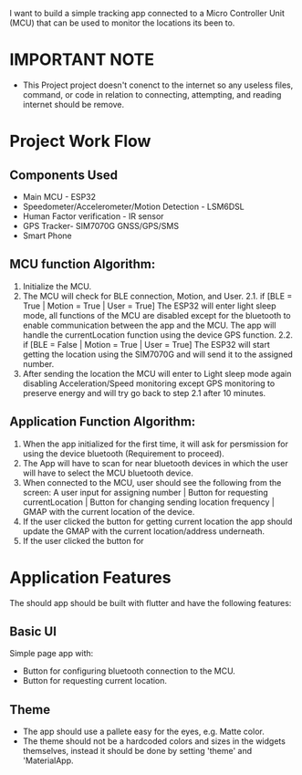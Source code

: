 I want to build a simple tracking app connected to a Micro Controller Unit (MCU) that can be used to monitor the locations its been to.

# IMPORTANT NOTE
 - This Project project doesn't conenct to the internet so any useless files, command, or code in relation to connecting, attempting, and reading internet should be remove.

# Project Work Flow

## Components Used
 - Main MCU - ESP32
 - Speedometer/Accelerometer/Motion Detection - LSM6DSL
 - Human Factor verification - IR sensor
 - GPS Tracker- SIM7070G GNSS/GPS/SMS 
 - Smart Phone

## MCU function Algorithm:
1. Initialize the MCU.
2. The MCU will check for BLE connection, Motion, and User.
2.1. if [BLE = True | Motion = True | User = True] The ESP32 will enter light sleep mode, all functions of the MCU are disabled except for the bluetooth to enable communication between the app and the MCU. The app will handle the currentLocation function using the device GPS function.
2.2. if [BLE = False | Motion = True | User = True] The ESP32 will start getting the location using the SIM7070G and will send it to the assigned number.
3. After sending the location the MCU will enter to Light sleep mode again disabling Acceleration/Speed monitoring except GPS monitoring to preserve energy and will try go back to step 2.1 after 10 minutes.

## Application Function Algorithm:
1. When the app initialized for the first time, it will ask for persmission for using the device bluetooth (Requirement to proceed). 
2. The App will have to scan for near bluetooth devices in which the user will have to select the MCU bluetooth device.
3. When connected to the MCU, user should see the following from the screen: A user input for assigning number | Button for requesting currentLocation | Button for changing sending location frequency | GMAP with the current location of the device.
4. If the user clicked the button for getting current location the app should update the GMAP with the current location/address underneath. 
5. If the user clicked the button for 

# Application Features

The should app should be built with flutter and have the following features:

## Basic UI

Simple page app with:
 - Button for configuring bluetooth connection to the MCU.
 - Button for requesting current location.

## Theme

 - The app should use a pallete easy for the eyes, e.g. Matte color. 
 - The theme should not be a hardcoded colors and sizes in the widgets themselves, instead it should be done by setting 'theme' and 'MaterialApp.